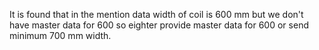 It is found that in the mention data width of coil is 600 mm but we don't have master data for 600 so eighter provide master data for 600 or send minimum 700 mm width. 
